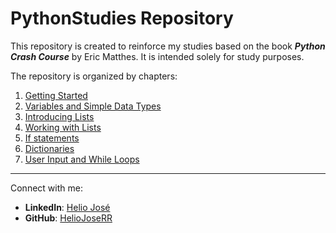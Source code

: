 # PythonStudies Repository

This repository is created to reinforce my studies based on the book ***Python Crash Course*** by Eric Matthes. It is intended solely for study purposes.

The repository is organized by chapters:

1. [Getting Started](./chapter_1/README.md)
2. [Variables and Simple Data Types](./chapter_2/README.md)
3. [Introducing Lists](./chapter_3/README.md)
4. [Working with Lists](./chapter_4/README.md)
5. [If statements](./chapter_5/README.md)
6. [Dictionaries](./chapter_6/README.md)
7. [User Input and While Loops](./chapter_7/README.md)

---

Connect with me:

- **LinkedIn**: [Helio José](https://www.linkedin.com/in/helio-jos%C3%A9-70618b282?lipi=urn%3Ali%3Apage%3Ad_flagship3_profile_view_base_contact_details%3BAq%2BNDyWSS9ivtII2vq%2B53A%3D%3D)
- **GitHub**: [HelioJoseRR](https://github.com/HelioJoseRR)